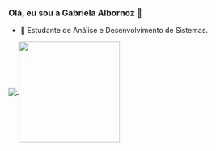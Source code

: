 ### Olá, eu sou a Gabriela Albornoz 👋




- 🔭 Estudante de Análise e Desenvolvimento de Sistemas.



<a href="https://github.com/gabiduartte/github-readme-stats">
  <img align="center" src="https://github-readme-stats.vercel.app/api?username=gabiduartte&show_icons=true&theme=synthwave" />
</a>

<a href="https://github.com/gabiduartte/convoychat">
  <img align="center" src="https://github-readme-stats.vercel.app/api/top-langs/?username=gabiduartte&layout=compact" https://github.com/gabiduartte/github-readme-stats height="200"/>
</a>
 

